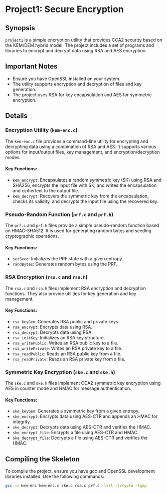 # Project1: Secure Encryption 

## Synopsis
`project1` is a simple encryption utility that provides CCA2 security based on the KEM/DEM hybrid model. The project includes a set of programs and libraries to encrypt and decrypt data using RSA and AES encryption.

## Important Notes
- Ensure you have OpenSSL installed on your system.
- The utility supports encryption and decryption of files and key generation.
- The project uses RSA for key encapsulation and AES for symmetric encryption.

## Details

### Encryption Utility (`kem-enc.c`)
The `kem-enc.c` file provides a command-line utility for encrypting and decrypting data using a combination of RSA and AES. It supports various options for input/output files, key management, and encryption/decryption modes.

#### Key Functions:
- `kem_encrypt`: Encapsulates a random symmetric key (SK) using RSA and SHA256, encrypts the input file with SK, and writes the encapsulation and ciphertext to the output file.
- `kem_decrypt`: Recovers the symmetric key from the encapsulation, checks its validity, and decrypts the input file using the recovered key.

### Pseudo-Random Function (`prf.c` and `prf.h`)
The `prf.c` and `prf.h` files provide a simple pseudo-random function based on HMAC-SHA512. It is used for generating random bytes and seeding cryptographic operations.

#### Key Functions:
- `setSeed`: Initializes the PRF state with a given entropy.
- `randBytes`: Generates random bytes using the PRF.

### RSA Encryption (`rsa.c` and `rsa.h`)
The `rsa.c` and `rsa.h` files implement RSA encryption and decryption functions. They also provide utilities for key generation and key management.

#### Key Functions:
- `rsa_keyGen`: Generates RSA public and private keys.
- `rsa_encrypt`: Encrypts data using RSA.
- `rsa_decrypt`: Decrypts data using RSA.
- `rsa_initKey`: Initializes an RSA key structure.
- `rsa_writePublic`: Writes an RSA public key to a file.
- `rsa_writePrivate`: Writes an RSA private key to a file.
- `rsa_readPublic`: Reads an RSA public key from a file.
- `rsa_readPrivate`: Reads an RSA private key from a file.

### Symmetric Key Encryption (`ske.c` and `ske.h`)
The `ske.c` and `ske.h` files implement CCA2 symmetric key encryption using AES in counter mode and HMAC for message authentication.

#### Key Functions:
- `ske_keyGen`: Generates a symmetric key from a given entropy.
- `ske_encrypt`: Encrypts data using AES-CTR and appends an HMAC for integrity.
- `ske_decrypt`: Decrypts data using AES-CTR and verifies the HMAC.
- `ske_encrypt_file`: Encrypts a file using AES-CTR and HMAC.
- `ske_decrypt_file`: Decrypts a file using AES-CTR and verifies the HMAC.

## Compiling the Skeleton
To compile the project, ensure you have gcc and OpenSSL development libraries installed. Use the following commands:

```bash
gcc -o kem-enc kem-enc.c ske.c rsa.c prf.c -lssl -lcrypto -lgmp
